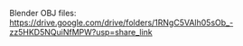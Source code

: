 Blender OBJ files: https://drive.google.com/drive/folders/1RNgC5VAlh05sOb_-zz5HKD5NQuiNfMPW?usp=share_link
